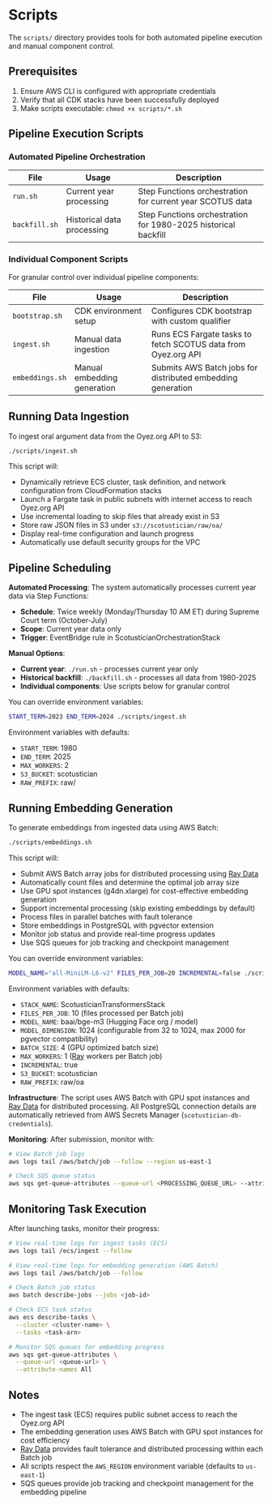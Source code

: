 # Scripts

The `scripts/` directory provides tools for both automated pipeline execution and manual component control.

## Prerequisites

1. Ensure AWS CLI is configured with appropriate credentials
2. Verify that all CDK stacks have been successfully deployed
3. Make scripts executable: `chmod +x scripts/*.sh`

## Pipeline Execution Scripts

### Automated Pipeline Orchestration

| File | Usage | Description |
|------|-------|-------------|
| `run.sh` | Current year processing | Step Functions orchestration for current year SCOTUS data |
| `backfill.sh` | Historical data processing | Step Functions orchestration for 1980-2025 historical backfill |

### Individual Component Scripts

For granular control over individual pipeline components:

| File | Usage | Description |
|------|-------|-------------|
| `bootstrap.sh` | CDK environment setup | Configures CDK bootstrap with custom qualifier |
| `ingest.sh` | Manual data ingestion | Runs ECS Fargate tasks to fetch SCOTUS data from Oyez.org API |
| `embeddings.sh` | Manual embedding generation | Submits AWS Batch jobs for distributed embedding generation |


## Running Data Ingestion

To ingest oral argument data from the Oyez.org API to S3:

```bash
./scripts/ingest.sh
```

This script will:
- Dynamically retrieve ECS cluster, task definition, and network configuration from CloudFormation stacks
- Launch a Fargate task in public subnets with internet access to reach Oyez.org API  
- Use incremental loading to skip files that already exist in S3
- Store raw JSON files in S3 under `s3://scotustician/raw/oa/`
- Display real-time configuration and launch progress
- Automatically use default security groups for the VPC

## Pipeline Scheduling

**Automated Processing**: The system automatically processes current year data via Step Functions:
- **Schedule**: Twice weekly (Monday/Thursday 10 AM ET) during Supreme Court term (October-July)
- **Scope**: Current year data only
- **Trigger**: EventBridge rule in ScotusticianOrchestrationStack

**Manual Options**:
- **Current year**: `./run.sh` - processes current year only
- **Historical backfill**: `./backfill.sh` - processes all data from 1980-2025
- **Individual components**: Use scripts below for granular control

You can override environment variables:
```bash
START_TERM=2023 END_TERM=2024 ./scripts/ingest.sh
```

Environment variables with defaults:
- `START_TERM`: 1980
- `END_TERM`: 2025
- `MAX_WORKERS`: 2
- `S3_BUCKET`: scotustician
- `RAW_PREFIX`: raw/

## Running Embedding Generation

To generate embeddings from ingested data using AWS Batch:

```bash
./scripts/embeddings.sh
```

This script will:
- Submit AWS Batch array jobs for distributed processing using [Ray Data](https://docs.ray.io/en/latest/data/data.html)
- Automatically count files and determine the optimal job array size
- Use GPU spot instances (g4dn.xlarge) for cost-effective embedding generation
- Support incremental processing (skip existing embeddings by default)
- Process files in parallel batches with fault tolerance
- Store embeddings in PostgreSQL with pgvector extension
- Monitor job status and provide real-time progress updates
- Use SQS queues for job tracking and checkpoint management

You can override environment variables:
```bash
MODEL_NAME="all-MiniLM-L6-v2" FILES_PER_JOB=20 INCREMENTAL=false ./scripts/embeddings.sh
```

Environment variables with defaults:
- `STACK_NAME`: ScotusticianTransformersStack
- `FILES_PER_JOB`: 10 (files processed per Batch job)
- `MODEL_NAME`: baai/bge-m3 (Hugging Face org / model)
- `MODEL_DIMENSION`: 1024 (configurable from 32 to 1024, max 2000 for pgvector compatibility)
- `BATCH_SIZE`: 4 (GPU optimized batch size)
- `MAX_WORKERS`: 1 ([Ray](https://docs.ray.io/) workers per Batch job)
- `INCREMENTAL`: true
- `S3_BUCKET`: scotustician
- `RAW_PREFIX`: raw/oa

**Infrastructure**: The script uses AWS Batch with GPU spot instances and [Ray Data](https://docs.ray.io/en/latest/data/data.html) for distributed processing. All PostgreSQL connection details are automatically retrieved from AWS Secrets Manager (`scotustician-db-credentials`).

**Monitoring**: After submission, monitor with:
```bash
# View Batch job logs
aws logs tail /aws/batch/job --follow --region us-east-1

# Check SQS queue status
aws sqs get-queue-attributes --queue-url <PROCESSING_QUEUE_URL> --attribute-names All
```


## Monitoring Task Execution

After launching tasks, monitor their progress:

```bash
# View real-time logs for ingest tasks (ECS)
aws logs tail /ecs/ingest --follow

# View real-time logs for embedding generation (AWS Batch)
aws logs tail /aws/batch/job --follow

# Check Batch job status
aws batch describe-jobs --jobs <job-id>

# Check ECS task status
aws ecs describe-tasks \
  --cluster <cluster-name> \
  --tasks <task-arn>

# Monitor SQS queues for embedding progress
aws sqs get-queue-attributes \
  --queue-url <queue-url> \
  --attribute-names All
```

## Notes

- The ingest task (ECS) requires public subnet access to reach the Oyez.org API
- The embedding generation uses AWS Batch with GPU spot instances for cost efficiency
- [Ray Data](https://docs.ray.io/en/latest/data/data.html) provides fault tolerance and distributed processing within each Batch job
- All scripts respect the `AWS_REGION` environment variable (defaults to `us-east-1`)
- SQS queues provide job tracking and checkpoint management for the embedding pipeline